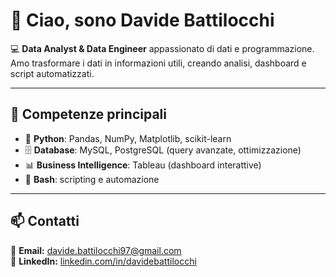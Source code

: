 # 👋 Ciao, sono Davide Battilocchi  

💻 **Data Analyst & Data Engineer** appassionato di dati e programmazione.  
Amo trasformare i dati in informazioni utili, creando analisi, dashboard e script automatizzati.  

---

## 🚀 Competenze principali
- 🐍 **Python**: Pandas, NumPy, Matplotlib, scikit-learn  
- 🗄️ **Database**: MySQL, PostgreSQL (query avanzate, ottimizzazione)  
- 📊 **Business Intelligence**: Tableau (dashboard interattive)  
- 🐚 **Bash**: scripting e automazione  

---

## 📫 Contatti
📧 **Email:** davide.battilocchi97@gmail.com  
🔗 **LinkedIn:** [linkedin.com/in/davidebattilocchi](https://linkedin.com/in/davidebattilocchi)

